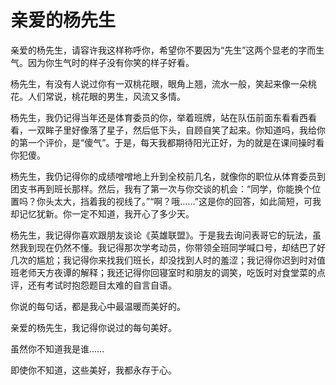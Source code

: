 # 亲爱的杨先生

亲爱的杨先生，请容许我这样称呼你，希望你不要因为“先生”这两个显老的字而生气。因为你生气时的样子没有你笑的样子好看。 

杨先生，有没有人说过你有一双桃花眼，眼角上翘，流水一般，笑起来像一朵桃花。人们常说，桃花眼的男生，风流又多情。 

杨先生，我仍记得当年还是体育委员的你，举着班牌，站在队伍前面东看看西看看，一双眸子里好像落了星子，然后低下头，自顾自笑了起来。你知道吗，我给你的第一个评价，是“傻气”。于是，每天我都期待阳光正好，为的就是在课间操时看你犯傻。 

杨先生，我仍记得你的成绩噌噌地上升到全校前几名，就像你的职位从体育委员到团支书再到班长那样。然后，我有了第一次与你交谈的机会：“同学，你能换个位置吗？你头太大，挡着我的视线了。”“啊？哦……”这是你的回答，如此简短，可我却记忆犹新。你一定不知道，我开心了多少天。 

杨先生，我记得你喜欢跟朋友谈论《英雄联盟》。于是我去询问表哥它的玩法，虽然我到现在仍然不懂。我记得那次学考动员，你带领全班同学喊口号，却结巴了好几次的尴尬；我记得你来找我们班长，却没找到人时的羞涩；我记得你迟到时对值班老师天方夜谭的解释；我还记得你回寝室时和朋友的调笑，吃饭时对食堂菜的点评，还有考试时抱怨题目太难的自言自语。 

你说的每句话，都是我心中最温暖而美好的。 

亲爱的杨先生，我记得你说过的每句美好。 

虽然你不知道我是谁…… 

即使你不知道，这些美好，我都永存于心。
